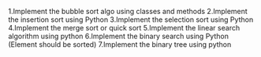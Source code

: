 1.Implement the bubble sort algo using classes and methods
2.Implement the insertion sort using Python
3.Implement the selection sort using Python
4.Implement the merge sort or quick sort
5.Implement the linear search algorithm using python
6.Implement the binary search using Python (Element should be sorted)
7.Implement the binary tree using python
